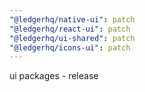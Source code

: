 ```yaml
---
"@ledgerhq/native-ui": patch
"@ledgerhq/react-ui": patch
"@ledgerhq/ui-shared": patch
"@ledgerhq/icons-ui": patch
---
```


ui packages - release

